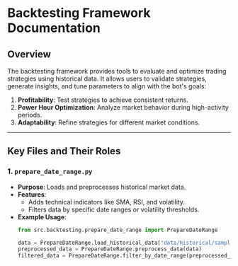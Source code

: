 # Backtesting Framework Documentation

## Overview

The backtesting framework provides tools to evaluate and optimize trading strategies using historical data. It allows users to validate strategies, generate insights, and tune parameters to align with the bot's goals:
1. **Profitability**: Test strategies to achieve consistent returns.
2. **Power Hour Optimization**: Analyze market behavior during high-activity periods.
3. **Adaptability**: Refine strategies for different market conditions.

---

## Key Files and Their Roles

### **1. `prepare_date_range.py`**
- **Purpose**: Loads and preprocesses historical market data.
- **Features**:
  - Adds technical indicators like SMA, RSI, and volatility.
  - Filters data by specific date ranges or volatility thresholds.
- **Example Usage**:
  ```python
  from src.backtesting.prepare_date_range import PrepareDateRange

  data = PrepareDateRange.load_historical_data("data/historical/sample_data.csv")
  preprocessed_data = PrepareDateRange.preprocess_data(data)
  filtered_data = PrepareDateRange.filter_by_date_range(preprocessed_data, start_date="2023-01-01", end_date="2023-12-31")
